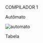 COMPILADOR 1

Autômato


![automato](https://user-images.githubusercontent.com/57147635/180084081-39c6031f-b42a-400f-93fa-07d9c778c513.png)

Tabela


